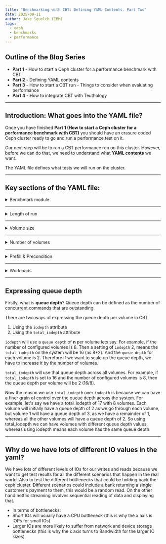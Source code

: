 ```yaml
---
title: "Benchmarking with CBT: Defining YAML Contents. Part Two"
date: 2025-09-11
author: Jake Squelch (IBM)
tags:
  - ceph
  - benchmarks
  - performance
---
```


## Outline of the Blog Series  

- **Part 1** - How to start a Ceph cluster for a performance benchmark with CBT  
- **Part 2** - Defining YAML contents  
- **Part 3** - How to start a CBT run - Things to consider when evaluating performance  
- **Part 4** - How to integrate CBT with Teuthology  

---

## Introduction: What goes into the YAML file?  

Once you have finished **Part 1 (How to start a Ceph cluster for a performance benchmark with CBT)** you should have an erasure coded Ceph cluster ready to go and run a performance test on it.  

Our next step will be to run a CBT performance run on this cluster. However, before we can do that, we need to understand what **YAML contents** we want.  

The YAML file defines what tests we will run on the cluster.  

---

## Key sections of the YAML file:  

<details>
<summary>Benchmark module</summary> 

In our example, we will be using **librbdfio**.  
</details>

---

<details>
<summary>Length of run</summary> 

We configure a **ramp** and a **time** for each test:  

- **Ramp** → warmup period where no data is collected.  
- **Time** → duration for which each test will run and collect results.  
</details>

---

<details>
<summary>Volume size</summary>

This is the amount of data used to prefill each volume.  

- Ideally, this should match the volume size created in **Part 1** when setting up the EC profile.  
- If this value is lower, then only that amount of data will be written.  
</details>

---

<details>
<summary>Number of volumes</summary>

This is the same number of volumes you defined in **Part 1**.  
</details>

---

<details>
<summary>Prefill & Precondition </summary> 

- **Prefill** → filling all volumes with sequential writes.  
- **Precondition** → adding random writes to simulate real-world workloads.
</details>  

---

<details>
<summary>Workloads</summary>

Example:  

```yaml
Seq32kwrite:
  jobname: 'seqwrite'
  mode: 'write'
  op_size: 32768
  numjobs: [ 1 ]
  total_iodepth: [ 2, 4, 8, 16, 32, 64, 128, 256, 512, 768 ]
```
The above is an example of a 32k sequential write, we configure different levels of total_iodepth.
</details>

---

## Expressing queue depth

Firstly, what is **queue depth**?
Queue depth can be defined as the number of concurrent commands that are outstanding.

There are two ways of expressing the queue depth per volume in CBT
1. Using the `iodepth` attribute
2. Using the `total_iodepth` attribute

`iodepth` will use a `queue depth` of **n** per volume lets say. For example, if the number of configured volumes is 8. Then a setting of `iodepth` 2, means the `total_iodepth` on the system will be 16 (as 8*2). And the `queue depth` for each volume is 2. Therefore if we want to scale up the queue depth, we have to increase it by the number of volumes. 

`total_iodepth` will use that queue depth across all volumes. For example, if `total_iodepth` is set to 16 and the number of configured volumes is 8, then the queue depth per volume will be 2 (16/8). 

Now the reason we use `total_iodepth` over `iodepth` is because we can have a finer grain of control over the queue depth across the system. For example, let's say we have a total_iodepth of 17 with 8 volumes. Each volume will initially have a queue depth of 2 as we go through each volume, but volume 1 will have a queue depth of 3, as we have a remainder of 1, whereas all the other volumes will have a queue depth of 2. So using total_iodepth we can have volumes with different queue depth values, whereas using iodepth means each volume has the same queue depth.

---

## Why do we have lots of different IO values in the yaml?

We have lots of different levels of IOs for our writes and reads because we want to get test results for all the different scenarios that happen in the real world. Also to test the different bottlenecks that could be holding back the ceph cluster. Different scenarios could include a bank returning a single customer's payment to them, this would be a random read. On the other hand netflix streaming involves sequential reading of data and displaying that. 
- In terms of bottlenecks:
 - Short IOs will usually have a CPU bottleneck (this is why the x axis is IOPs for small IOs)
 - Larger IOs are more likely to suffer from network and device storage bottlenecks (this is why the x axis turns to Bandwidth for the larger IO sizes)
